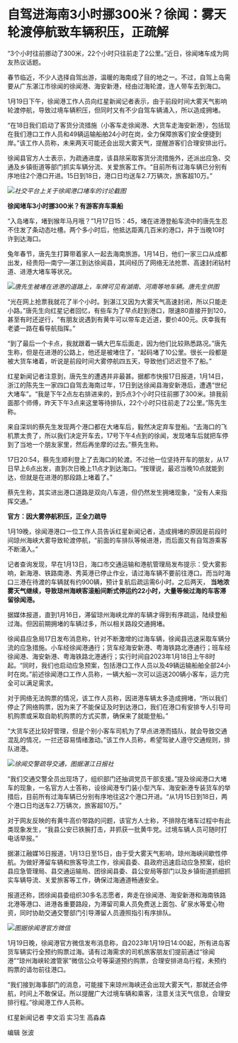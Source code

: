 # 自驾进海南3小时挪300米？徐闻：雾天轮渡停航致车辆积压，正疏解

“3个小时往前挪动了300米，22个小时只往前走了2公里。”近日，徐闻堵车成为网友热议话题。

春节临近，不少人选择自驾出游，温暖的海南成了目的地之一。不过，自驾上岛需要从广东湛江市徐闻的徐闻港、海安新港，经由过海轮渡，连人带车去到海口。

1月19日下午，徐闻港工作人员向红星新闻记者表示，由于前段时间大雾天气影响轮渡停航，导致过境车辆积压，但同时又有不少自驾车辆涌入，所以造成拥堵。

“在18日我们启动了客货分流措施（小客车走徐闻港、大货车走海安新港），包括现在我们港口工作人员和49辆运输船舶24小时在岗，全力保障旅客们安全便捷到岸。”该工作人员称，未来两天可能还会出现大雾天气，提醒游客们合理安排出行。

徐闻县官方人士表示，为疏通进度，该县除采取客货分流措施外，还派出应急、交通及乡镇街道等部门抓实车辆分流、关爱旅客工作。“目前所有过海车辆已分别有序地往2个港口开进。15日到18日，港口日均送车2.7万辆次，旅客超10万。”

![](https://inews.gtimg.com/newsapp_bt/0/15619397571/1000)_社交平台上关于徐闻港口堵车的讨论截图_

**徐闻堵车3小时挪300米？有游客弃车乘船**

“入岛堵车，堵到猴年马月哦？”1月17日15：45，堵在进港登船车流中的唐先生忍不住发了条动态吐槽。两个多小时后，他抵达距离几百米的港口，并于当晚10时许到达海口。

兔年春节，唐先生打算带着家人一起去海南旅游。1月14日，他们一家三口从成都出发，经贵阳—南宁—湛江到达徐闻县，其间经历了网络无法抢票、高速封闭钻村道、进港大堵车等状况。

![](https://inews.gtimg.com/newsapp_bt/0/15619397573/1000)_唐先生被堵在进港的道路上，车牌可见有湖南、河南等地车辆。唐先生供图_

“光在网上抢票我就花了半个小时。到湛江又因为大雾天气高速封闭，所以只能走小路。”唐先生向红星记者回忆，有些车为了早点赶到港口，限速80直接开到120，甚至有时还逆行，“有朋友说遇到有黄牛可以带车走近道，要价400元。庆幸我有老婆一路在看导航指挥。”

“到了最后一个卡点，我就跟着一辆大巴车后面走，因为他们比较熟悉路况。”唐先生称，但是在进港的公路上，他还是被堵住了，“起码堵了10公里。很长一段都是被大货车堵着，听说是前段时间大雾停航四五天，导致他们迟迟登不了船。”

红星新闻记者注意到，唐先生的遭遇并非最甚。据都市快报17日报道，1月14日，浙江的陈先生一家四口自驾去海南过年，17日到达徐闻县海安新港后，遭遇“世纪大堵车”。“我是下午2点左右排进来的，到5点3个小时只往前挪了300米。排我前面那个师傅，昨天下午3点来这里等待排队，22个小时只往前走了2公里。”陈先生称。

来自深圳的蔡先生发现两个港口都在大堵车后，毅然决定弃车登船。“去海口的飞机票太贵了，所以我们决定开车去，17号下午4点到的徐闻，发现堵车后就把车停到了当地一个朋友家里，然后再坐摩的过去。”蔡先生称。

17日20:54，蔡先生顺利登上了去海口的轮渡。不过他一位坚持开车的朋友，从17日早上6点出发，直到次日晚上11点才到达海口。“按理说，最迟当晚10点就能到达，但就是在进港的那段路上堵着了。”

蔡先生称，其实进出港口道路是双向八车道，但仍然发生拥堵现象，“没有人来指挥交通。”

**官方：因大雾停航积压，正全力疏导**

1月19晚，徐闻港港口一位工作人员告诉红星新闻记者，造成拥堵的原因是前段时间琼州海峡大雾导致轮渡停航，“前面的车排队等候进港，而后面又有自驾游乘客不断涌入。”

记者查询发现，早在1月13日，海口市交通运输和港航管理局发布提示：受大雾影响，新海港、铁路南港、秀英港已停止作业，请过海车辆不要前往港口。而当时海口三港在待渡的车辆就有约900辆，预计复航后疏运需6小时。之后两天，
**当地浓雾天气继续，导致琼州海峡客滚船间断式停运约22小时，大量等候过海的车客滞留徐闻港。**

据媒体报道，直到1月16日，滞留琼州海峡北岸的车辆才得到有序疏运，陆续登船过海。但因前期拥堵的车辆过多，所以相关路段交通拥堵。

徐闻县应急局17日发布消息称，针对不断激增的过海车辆，徐闻县迅速采取车辆分流的应急措施。小车经徐闻港通行；货车经海安新港、粤海铁路北港通行；班车经徐闻港、海安新港、粤海铁路北港通行；实行时间自2023年1月18日上午8时起。“同时，我们也启动应急预案，包括港口工作人员以及49辆运输船舶全部24小时在岗。”前述徐闻港口工作人员称，一辆大船一次可以运送200辆小客车，运力完全可以满足需求。

对于网络无法购票的情况，该工作人员称，因进港车辆太多造成拥堵，“所以我们停止了网络购票，因为来了不能保证及时到达港口，我们在港口有安排专人引导司机购票或采取自助机购票的方式买票，确保来了就能登船。”

“大货车还比较好管理，但是个别小客车司机为了早点进港而插队，就会导致交通混乱的情况，一拦还容易情绪激动。”该工作人员称，希望驾驶人遵守交通规则，排队进港。

![](https://inews.gtimg.com/newsapp_bt/0/15619397575/1000)_徐闻交警疏导交通，图据湛江日报社_

“我们交通交警全员出现场了，组织部门还抽调党员干部支援。”提及徐闻港口大堵车的现象，一名官方人士答称，设徐闻港专门装小型汽车、海安新港专装货车的举措后，目前所有过海车辆已分别有序地往这2个港口开进。“从1月15日到18日，两个港口日均送车2.7万辆次，旅客超10万。”

对于网友反映的有黄牛高价带路的问题，该官方人士称，不排除在堵车过程中有此类现象发生，“我县公安已铁腕打击，并抓获一批黄牛党。过境车辆人员可随时打电话举报。”

据湛江融媒16日报道，1月13日至15日，由于受大雾天气影响，琼州海峡间歇性停航。为做好滞留车辆和旅客导流工作，徐闻县委、县政府迅速启动应急预案，组织县应急管理局、县交通运输局、团徐闻县委、县公安局等部门以及乡镇街道抓细抓实车辆导流、关爱旅客等工作，确保过海通道畅通安全。

报道还称，团徐闻县委组织30多名志愿者，奔走在徐闻港、海安新港和海南铁路北港等港口、进港各重要路段，为滞留司乘人员免费送上面包、矿泉水等爱心物资，同时协助交通交警部门引导滞留人员遵照指引有序排队。

![](https://inews.gtimg.com/newsapp_bt/0/15619397576/1000)_图据徐闻港官方微信_

1月19日晚，徐闻港官方微信发布消息称，自2023年1月19日14:00起，所有进岛客货车辆实行全预约购票过海。请有过海需求的司机旅客朋友们提前通过“徐闻港”“琼州海峡轮渡管家”微信公众号等渠道预约购票，合理安排进岛行程，未预约购票的请勿前往港口。

“我们接到海事部门的消息，可能接下来琼州海峡还会出现大雾天气，那就还会停航，时间上不敢保证。所以提醒广大过境车辆和乘客，注意关注天气信息，合理安排行程。”徐闻港工作人员称。

红星新闻记者 李文滔 实习生 高淼森

编辑 张波

